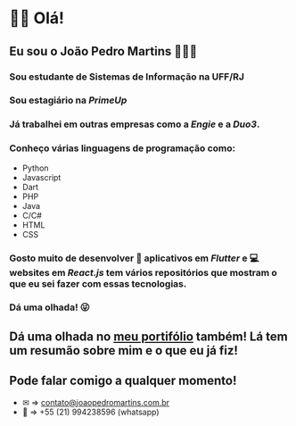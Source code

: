 # 👋🏼 Olá!

## Eu sou o João Pedro Martins 🙋🏻‍♂️
### Sou estudante de Sistemas de Informação na UFF/RJ
### Sou estagiário na *PrimeUp*

### Já trabalhei em outras empresas como a *Engie* e a *Duo3*.



### Conheço várias linguagens de programação como:
- Python
- Javascript
- Dart
- PHP
- Java
- C/C#
- HTML
- CSS



### Gosto muito de desenvolver 📱 aplicativos em *Flutter* e 💻 websites em *React.js* tem vários repositórios que mostram o que eu sei fazer com essas tecnologias.
### Dá uma olhada! 😜



## Dá uma olhada no [meu portifólio](https://www.joaopedromartins.com.br) também! Lá tem um resumão sobre mim e o que eu já fiz!



## Pode falar comigo a qualquer momento!
- ✉ => contato@joaopedromartins.com.br
- 📱 => +55 (21) 994238596 (whatsapp)

